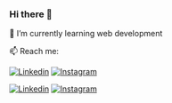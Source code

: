 ### Hi there 👋

🌱 I’m currently learning web development

📫 Reach me:

[![Linkedin](https://icon-icons.com/icons2/1233/PNG/48/1492718749-linkedin_83603.png)](https://www.linkedin.com/in/beatrizadm/)
[![Instagram](https://icon-icons.com/icons2/1233/PNG/48/1492718764-instagram_83597.png)](https://www.instagram.com/beatrizadm/)

[![Linkedin](https://icon-icons.com/icons2/652/PNG/48/linkedin_icon-icons.com_59873.png)](https://www.linkedin.com/in/beatrizadm/)
[![Instagram](https://icon-icons.com/icons2/2428/PNG/48/instagram_black_logo_icon_147122.png)](https://www.instagram.com/beatrizadm/)



<!--
**beatrizadm/beatrizadm** is a ✨ _special_ ✨ repository because its `README.md` (this file) appears on your GitHub profile.

Here are some ideas to get you started:

- 🔭 I’m currently working on ...
- 🌱 I’m currently learning ...
- 👯 I’m looking to collaborate on ...
- 🤔 I’m looking for help with ...
- 💬 Ask me about ...
- 📫 How to reach me: ...
- 😄 Pronouns: ...
- ⚡ Fun fact: ...
-->
